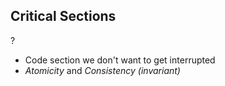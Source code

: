 ## Critical Sections
?
- Code section we don't want to get interrupted
- *Atomicity* and *Consistency (invariant)*